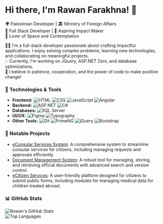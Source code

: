 # Hi there, I'm Rawan Farakhna! 👋
🌍 Palestinian Developer | 🏛️ Ministry of Foreign Affairs  
🎯 Full Stack Developer | 🚀 Aspiring Impact Maker  
🌌 Lover of Space and Contemplation

👨‍💻 I'm a full-stack developer passionate about crafting impactful applications. I enjoy solving complex problems, learning new technologies, and collaborating on meaningful projects.  
💡 Currently, I'm working on JQuery, ASP.NET Zero, and database optimizations.  
🌟 I believe in patience, cooperation, and the power of code to make positive change!

### 🚀 Technologies & Tools
- **Frontend:** 
  ![HTML](https://img.shields.io/badge/-HTML-orange?style=flat-square&logo=html5)
  ![CSS](https://img.shields.io/badge/-CSS-blue?style=flat-square&logo=css3)
  ![JavaScript](https://img.shields.io/badge/-JavaScript-yellow?style=flat-square&logo=javascript)
  ![Angular](https://img.shields.io/badge/-Angular-red?style=flat-square&logo=angular)
- **Backend:** 
  ![ASP.NET](https://img.shields.io/badge/-ASP.NET-blueviolet?style=flat-square&logo=dotnet)
  ![C#](https://img.shields.io/badge/-CSharp-purple?style=flat-square&logo=csharp)
- **Databases:** 
  ![SQL Server](https://img.shields.io/badge/-SQL%20Server-lightgrey?style=flat-square&logo=microsoftsqlserver)
- **UI/UX:** 
  ![Figma](https://img.shields.io/badge/-Figma-red?style=flat-square&logo=figma)
  ![Typography](https://img.shields.io/badge/-Typography-black?style=flat-square)
- **Other Tools:** 
  ![Git](https://img.shields.io/badge/-Git-orange?style=flat-square&logo=git)
  ![PrimeNG](https://img.shields.io/badge/-PrimeNG-teal?style=flat-square&logo=angular)
  ![jQuery](https://img.shields.io/badge/-jQuery-blue?style=flat-square&logo=jquery)
  ![Bootstrap](https://img.shields.io/badge/-Bootstrap-purple?style=flat-square&logo=bootstrap)

### 📂 Notable Projects
- [eConsular Services System](#): A comprehensive system to streamline consular services for citizens, including managing requests and approvals efficiently.
- [Document Management System](#): A robust tool for managing, storing, and retrieving official documents with advanced search and version control.
- [eCitizen Services](https://ecitizen.mfae.gov.ps/PublicForm/Index): A user-friendly platform designed for citizens to submit public forms, including modules for managing medical data for children treated abroad.

### 📊 GitHub Stats
![Rowan's GitHub Stats](https://github-readme-stats.vercel.app/api?username=rfarakhna&show_icons=true&theme=radical)  
![Top Languages](https://github-readme-stats.vercel.app/api/top-langs/?username=rfarakhna&layout=compact&theme=radical)
